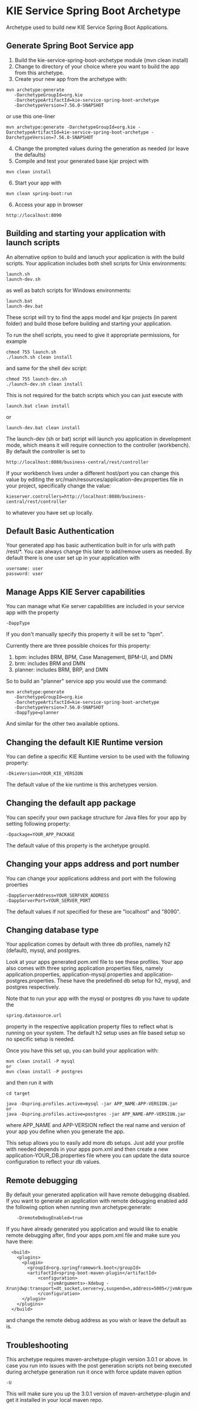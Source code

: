 # KIE Service Spring Boot Archetype

Archetype used to build new KIE Service Spring Boot Applications.

## Generate Spring Boot Service app

1. Build the kie-service-spring-boot-archetype module (mvn clean install)
2. Change to directory of your choice where you want to build the
   app from this archetype.
3. Create your new app from the archetype with:

```
mvn archetype:generate
   -DarchetypeGroupId=org.kie
   -DarchetypeArtifactId=kie-service-spring-boot-archetype
   -DarchetypeVersion=7.56.0-SNAPSHOT
```

or use this one-liner

```
mvn archetype:generate -DarchetypeGroupId=org.kie -DarchetypeArtifactId=kie-service-spring-boot-archetype -DarchetypeVersion=7.56.0-SNAPSHOT
```

4. Change the prompted values during the generation as needed (or leave the defaults)
5. Compile and test your generated base kjar project with

```
mvn clean install
```

6. Start your app with

```
mvn clean spring-boot:run
```

6. Access your app in browser

```
http://localhost:8090
```

## Building and starting your application with launch scripts

An alternative option to build and lanuch your application is with the build scripts. Your application
includes both shell scripts for Unix environments:

```
launch.sh
launch-dev.sh
```

as well as batch scripts for Windows environments:

```
launch.bat
launch-dev.bat
```

These script will try to find the apps model and kjar projects (in parent folder) and build
those before building and starting your application.

To run the shell scripts, you need to give it appropriate permissions, for example

```
chmod 755 launch.sh
./launch.sh clean install
```

and same for the shell dev script:

```
chmod 755 launch-dev.sh
./launch-dev.sh clean install
```

This is not required for the batch scripts which you can just execute with

```
launch.bat clean install
```

or

```
launch-dev.bat clean install
```

The launch-dev (sh or bat) script will launch you application in development mode, which means it will require
connection to the controller (workbench). By default the controller is set to

```
http://localhost:8080/business-central/rest/controller
```

If your workbench lives under a different host/port
you can change this value by editing the src/main/resources/application-dev.properties file in your
project, specifically change the value:

```
kieserver.controllers=http://localhost:8080/business-central/rest/controller
```

to whatever you have set up locally.

## Default Basic Authentication

Your generated app has basic authentication built in for urls with path /rest/\*. You can always change this later to add/remove users as needed.
By default there is one user set up in your application with

```
username: user
password: user
```

## Manage Apps KIE Server capabilities

You can manage what Kie server capabilities are included in your
service app with the property

```
-DappType
```

If you don't manually specify this property
it will be set to "bpm".

Currently there are three possible choices
for this property:

1. bpm: includes BRM, BPM, Case Management, BPM-UI, and DMN
2. brm: includes BRM and DMN
3. planner: includes BRM, BRP, and DMN

So to build an "planner" service app you would use the command:

```
mvn archetype:generate
   -DarchetypeGroupId=org.kie
   -DarchetypeArtifactId=kie-service-spring-boot-archetype
   -DarchetypeVersion=7.56.0-SNAPSHOT
   -DappType=planner
```

And similar for the other two available options.

## Changing the default KIE Runtime version

You can define a specific KIE Runtime version to be used with the following property:

```
-DkieVersion=YOUR_KIE_VERSION
```

The default value of the kie runtime is this archetypes version.

## Changing the default app package

You can specify your own package structure for Java files for your app by setting following property:

```
-Dpackage=YOUR_APP_PACKAGE
```

The default value of this property is the archetype groupId.

## Changing your apps address and port number

You can change your applications address and port with the following proerties

```
-DappServerAddress=YOUR_SERFVER_ADDRESS
-DappServerPort=YOUR_SERVER_PORT
```

The default values if not specified for these are "localhost" and "8090".

## Changing database type

Your application comes by default with three db profiles, namely h2 (default), mysql, and postgres.

Look at your apps generated pom.xml file to see these profiles.
Your app also comes with three spring application properties files, namely
application.properties, application-mysql.properties and application-postgres.properties.
These have the predefined db setup for h2, mysql, and postgres respectively.

Note that to run your app with the mysql or postgres db you have to update the

```
spring.datasource.url
```

property in the respective application property files to reflect what is running on your system.
The default h2 setup uses an file based setup so no specific setup is needed.

Once you have this set up, you can build your application with:

```
mvn clean install -P mysql
or
mvn clean install -P postgres
```

and then run it with

```
cd target

java -Dspring.profiles.active=mysql -jar APP_NAME-APP-VERSION.jar
or
java -Dspring.profiles.active=postgres -jar APP_NAME-APP-VERSION.jar
```

where APP_NAME and APP-VERSION reflect the real name and version of your app you define
when you generate the app.

This setup allows you to easily add more db setups. Just add your profile with
needed depends in your apps pom.xml and then create a new application-YOUR_DB.properties
file where you can update the data source configuration to reflect your db values.

## Remote debugging

By default your generated application will have remote debugging disabled. If you want
to generate an application with remote debugging enabled add the following option when
running mvn archetype:generate:

```
    -DremoteDebugEnabled=true
```

If you have already generated you application and would like to enable remote debugging after,
find your apps pom.xml file and make sure you have there:

```
  <build>
    <plugins>
      <plugin>
        <groupId>org.springframework.boot</groupId>
        <artifactId>spring-boot-maven-plugin</artifactId>
            <configuration>
                <jvmArguments>-Xdebug -Xrunjdwp:transport=dt_socket,server=y,suspend=n,address=5005</jvmArguments>
            </configuration>
      </plugin>
    </plugins>
  </build>
```

and change the remote debug address as you wish or leave the default as is.

## Troubleshooting

This archetype requires maven-archetype-plugin version 3.0.1 or above.
In case you run into issues with the post generation scripts
not being executed during archetype generation run it once with
force update maven option

```
-U
```

This will make sure you up the 3.0.1 version of maven-archetype-plugin
and get it installed in your local maven repo.
